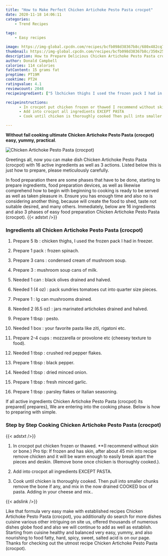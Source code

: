 ```yaml
---
title: "How to Make Perfect Chicken Artichoke Pesto Pasta crocpot"
date: 2020-11-18 14:06:11
categories:
    - Trend Recipes
    
tags:
    - Easy recipes

image: https://img-global.cpcdn.com/recipes/bcfb098d38367b8c/680x482cq70/chicken-artichoke-pesto-pasta-crocpot-recipe-main-photo.jpg
thumbnail: https://img-global.cpcdn.com/recipes/bcfb098d38367b8c/350x250cq70/chicken-artichoke-pesto-pasta-crocpot-recipe-main-photo.jpg
description: How to Prepare Delicious Chicken Artichoke Pesto Pasta crocpot with 16 ingredients and 3 stages of easy cooking.
author: Donald Campbell
calories: 114 calories
fatContent: 15 grams fat
preptime: PT19M
cooktime: PT2H
ratingvalue: 4.1
reviewcount: 2048
recipeingredient: ["5 lbchicken thighs I used the frozen pack I had in freezer", "1 packfrozen spinach", "3 canscondensed cream of mushroom soup", "3mushroom soup cans of milk", "1 canblack olives drained and halved", "1 (4 oz)pack sundries tomatoes cut into quarter size pieces", "1lg can mushrooms drained", "2 (6.5 oz)jars marinated artichokes drained and halved", "1 tbsppesto", "1 boxyour favorite pasta like ziti rigatoni etc", "2-4 cupsmozzarella or provolone etc cheesey texture to food", "1 tbspcrushed red pepper flakes", "1 tbspblack pepper", "1 tbspdried minced onion", "1 tbspfresh minced garlic", "1 tbspparsley flakes or Italian seasoning"]

recipeinstructions: 
      - In crocpot put chicken frozen or thawed I recommend without skin or bone Pro tip If frozen and has skin after about 45 min into recipe remove chicken and it will be warm enough to easily break apart the pieces and deskin Remove bone once chicken is thoroughly cooked 
      - Add into crocpot all ingredients EXCEPT PASTA 
      - Cook until chicken is thoroughly cooked Then pull into smaller chunks remove the bone if any and mix in the now drained COOKED box of pasta Adding in your cheese and mix

---
```




**Without fail cooking ultimate Chicken Artichoke Pesto Pasta (crocpot) easy, yummy, practical**. 


![Chicken Artichoke Pesto Pasta (crocpot)](https://img-global.cpcdn.com/recipes/bcfb098d38367b8c/680x482cq70/chicken-artichoke-pesto-pasta-crocpot-recipe-main-photo.jpg "Chicken Artichoke Pesto Pasta (crocpot)")




Greetings all, now you can make dish Chicken Artichoke Pesto Pasta (crocpot) with 16 active ingredients as well as 3 actions. Listed below this is just how to prepare, please meticulously carefully.

In food preparation there are some phases that have to be done, starting to prepare ingredients, food preparation devices, as well as likewise comprehend how to begin with beginning to cooking is ready to be served as well as taken pleasure in. Ensure you has enough time and also no is considering another thing, because will create the food to shed, taste not suitable desired, and many others. Immediately, below are 16 ingredients and also 3 phases of easy food preparation Chicken Artichoke Pesto Pasta (crocpot).
{{< adstxt />}}

### Ingredients all Chicken Artichoke Pesto Pasta (crocpot)


1. Prepare 5 lb : chicken thighs, I used the frozen pack I had in freezer.

1. Prepare 1 pack : frozen spinach.

1. Prepare 3 cans : condensed cream of mushroom soup.

1. Prepare 3 : mushroom soup cans of milk.

1. Needed 1 can : black olives drained and halved.

1. Needed 1 (4 oz) : pack sundries tomatoes cut into quarter size pieces.

1. Prepare 1 : lg can mushrooms drained.

1. Needed 2 (6.5 oz) : jars marinated artichokes drained and halved.

1. Prepare 1 tbsp : pesto.

1. Needed 1 box : your favorite pasta like ziti, rigatoni etc.

1. Prepare 2-4 cups : mozzarella or provolone etc (cheesey texture to food).

1. Needed 1 tbsp : crushed red pepper flakes.

1. Prepare 1 tbsp : black pepper.

1. Needed 1 tbsp : dried minced onion.

1. Prepare 1 tbsp : fresh minced garlic.

1. Prepare 1 tbsp : parsley flakes or Italian seasoning.



If all active ingredients Chicken Artichoke Pesto Pasta (crocpot) its prepared| prepares}, We are entering into the cooking phase. Below is how to preparing with simple.

### Step by Step Cooking Chicken Artichoke Pesto Pasta (crocpot)

{{< adstxt />}}


1. In crocpot put chicken frozen or thawed. **(I recommend without skin or bone.) Pro tip: If frozen and has skin, after about 45 min into recipe remove chicken and it will be warm enough to easily break apart the pieces and deskin. (Remove bone once chicken is thoroughly cooked.).



1. Add into crocpot all ingredients EXCEPT PASTA.



1. Cook until chicken is thoroughly cooked. Then pull into smaller chunks remove the bone if any, and mix in the now drained COOKED box of pasta. Adding in your cheese and mix..





{{< adslink />}}

Like that formula very easy make with established recipes Chicken Artichoke Pesto Pasta (crocpot), you additionally do search for more dishes cuisine various other intriguing on site us, offered thousands of numerous dishes globe food and also we will continue to add as well as establish. Starting from cuisine healthy and balanced very easy, yummy, and also nourishing to food fatty, hard, spicy, sweet, salted acid is on our page. Thanks for checking out the utmost recipe Chicken Artichoke Pesto Pasta (crocpot).
